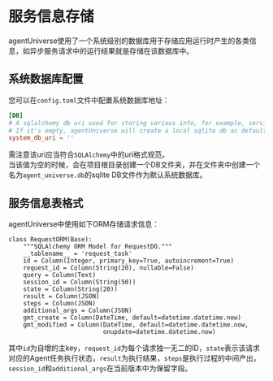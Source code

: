 # 服务信息存储

agentUniverse使用了一个系统级别的数据库用于存储应用运行时产生的各类信息，如异步服务请求中的运行结果就是存储在该数据库中。

## 系统数据库配置
您可以在`config.toml`文件中配置系统数据库地址：
```toml
[DB]
# A sqlalchemy db uri used for storing various info, for example, service request, generated during application running.
# If it's empty, agentUniverse will create a local sqlite db as default choice.
system_db_uri = ''
```
需注意该uri应当符合`SQLAlchemy`中的uri格式规范。  
当该值为空的时候，会在项目根目录创建一个DB文件夹，并在文件夹中创建一个名为`agent_universe.db`的sqlite DB文件作为默认系统数据库。

## 服务信息表格式
agentUniverse中使用如下ORM存储请求信息：
```text
class RequestORM(Base):
    """SQLAlchemy ORM Model for RequestDO."""
    __tablename__ = 'request_task'
    id = Column(Integer, primary_key=True, autoincrement=True)
    request_id = Column(String(20), nullable=False)
    query = Column(Text)
    session_id = Column(String(50))
    state = Column(String(20))
    result = Column(JSON)
    steps = Column(JSON)
    additional_args = Column(JSON)
    gmt_create = Column(DateTime, default=datetime.datetime.now)
    gmt_modified = Column(DateTime, default=datetime.datetime.now,
                          onupdate=datetime.datetime.now)
```
其中`id`为自增的主key，`request_id`为每个请求独一无二的ID，`state`表示该请求对应的Agent任务执行状态，`result`为执行结果，`steps`是执行过程的中间产出，`session_id`和`additional_args`在当前版本中为保留字段。